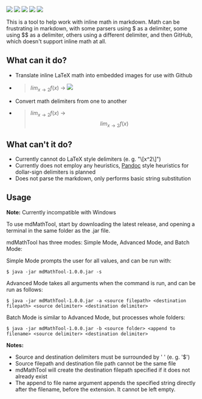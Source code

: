 ![](https://imgur.com/a/9V1Jd2P)
![](https://img.shields.io/github/license/sohalsdr/mdMathTool?style=flat-square) ![](https://img.shields.io/tokei/lines/github/sohalsdr/mdMathTool?style=flat-square) ![](https://img.shields.io/github/downloads/sohalsdr/mdMathTool/total?style=flat-square) ![](https://img.shields.io/github/v/release/sohalsdr/mdMathTool?style=flat-square)

This is a tool to help work with inline math in markdown. Math can be frustrating in markdown, with some parsers using \$ as a delimiter, some using \$\$ as a delimiter, others using a different delimiter, and then GitHub, which doesn't support inline math at all.

## What can it do?

- Translate inline LaTeX math into embedded images for use with Github

- > $lim_{x\to 2}f(x)$ -> <img src="https://render.githubusercontent.com/render/math?math=%24lim_%7Bx%5Cto%202%7Df(x)%24">

- Convert math delimiters from one to another

- > $lim_{x\to 2}f(x)$ -> $$lim_{x\to 2}f(x)$$

## What can't it do?

- Currently cannot do LaTeX style delimiters (e. g. "\\[x^2\\]")
- Currently does not employ any heuristics, [Pandoc](https://github.com/jgm/pandoc) style heuristics for dollar-sign delimiters is planned
- Does not parse the markdown, only performs basic string substitution

## Usage
**Note:** Currently incompatible with Windows

To use mdMathTool, start by downloading the latest release, and opening a terminal in the same folder as the .jar file.

mdMathTool has three modes: Simple Mode, Advanced Mode, and Batch Mode:

Simple Mode prompts the user for all values, and can be run with:

```
$ java -jar mdMathTool-1.0.0.jar -s
```

Advanced Mode takes all arguments when the command is run, and can be run as follows:

```
$ java -jar mdMathTool-1.0.0.jar -a <source filepath> <destination filepath> <source delimiter> <destination delimiter>
```

Batch Mode is similar to Advanced Mode, but processes whole folders:

```
$ java -jar mdMathTool-1.0.0.jar -b <source folder> <append to filename> <source delimiter> <destination delimiter>
```

**Notes:**

- Source and destination delimiters must be surrounded by ' ' (e. g. '\$')
- Source filepath and destination file path cannot be the same file
- mdMathTool will create the destination filepath specified if it does not already exist
- The append to file name argument appends the specified string directly after the filename, before the extension. It cannot be left empty.







